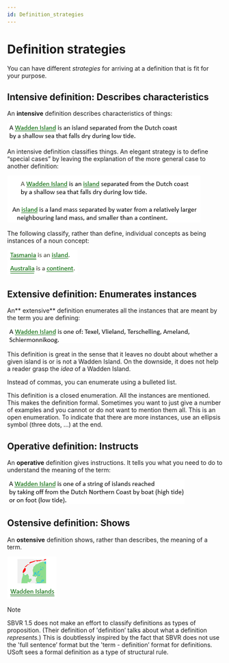 ```yaml
---
id: Definition_strategies
---
```


# Definition strategies

You can have different *strategies* for arriving at a definition that is fit for your purpose.

## Intensive definition: Describes characteristics

An **intensive** definition describes characteristics of things:

![](./assets/3a098cba-3fa3-4572-8734-f02c21e149dd.png)

An intensive definition classifies things. An elegant strategy is to define “special cases” by leaving the explanation of the more general case to another definition:

![](./assets/9ca3169b-7ea9-489f-9de3-ab150bb1d738.png)

The following classify, rather than define, individual concepts as being instances of a noun concept:

![](./assets/37d64166-9d82-4338-b854-fb5e9cb49d39.png)

## Extensive definition: Enumerates instances

An** extensive** definition enumerates all the instances that are meant by the term you are defining:

![](./assets/a03c3792-a6e8-45d8-b436-45059aebef7e.png)

This definition is great in the sense that it leaves no doubt about whether a given island is or is not a Wadden Island. On the downside, it does not help a reader grasp the *idea* of a Wadden Island.

Instead of commas, you can enumerate using a bulleted list.

This definition is a closed enumeration. All the instances are mentioned. This makes the definition formal. Sometimes you want to just give a number of examples and you cannot or do not want to mention them all. This is an open enumeration. To indicate that there are more instances, use an ellipsis symbol (three dots, ...) at the end.

## Operative definition: Instructs

An **operative** definition gives instructions. It tells you what you need to do to understand the meaning of the term:

![](./assets/d43d5bef-ea3a-4b4d-aceb-fac0e1f381bb.png)

## Ostensive definition: Shows

An **ostensive** definition shows, rather than describes, the meaning of a term.

![](./assets/a6c966f0-3b77-4935-8248-303d73ce2409.png)

> [!NOTE]
> SBVR 1.5 does not make an effort to classify definitions as types of proposition. (Their definition of 'definition’ talks about what a definition *represents.*) This is doubtlessly inspired by the fact that SBVR does not use the 'full sentence’ format but the 'term - definition’ format for definitions. USoft sees a formal definition as a type of structural rule.